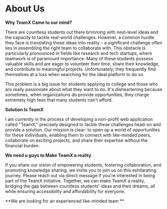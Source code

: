 # About Us
**Why TeamX Came to our  mind?**

There are countless students out there brimming with next-level ideas and the capacity to tackle real-world challenges. However, a common hurdle they face is translating these ideas into reality – a significant challenge often lies in assembling the right team to collaborate with. This obstacle is particularly pronounced in fields like research and tech startups, where teamwork is of paramount importance. Many of these students possess valuable skills and are eager to volunteer their time, share their knowledge, and contribute to meaningful projects. Unfortunately, they frequently find themselves at a loss when searching for the ideal platform to do so.

This problem is a big issue for students applying to college and those who are really passionate about what they want to do. It's disheartening because sometimes, when organizations do provide opportunities, they charge extremely high fees that many students can't afford.

**Solution Is TeamX**

I am currently in the process of developing a non-profit web application called "TeamX," precisely designed to tackle these challenges head-on and provide a solution. Our mission is clear: to open up a world of opportunities for these individuals, enabling them to connect with like-minded peers, collaborate on exciting projects, and share their expertise without the financial burden.

**We need u guys to Make TeamX a reality**

If you share our vision of empowering students, fostering collaboration, and promoting knowledge sharing, we invite you to join us on this exhilarating journey. Please reach out via direct message if you're interested in being part of the TeamX initiative. Together, we can make TeamX a reality, bridging the gap between countless students' ideas and their dreams, all while ensuring accessibility and affordability for everyone.


**We are looking for an experienced like-minded team **

